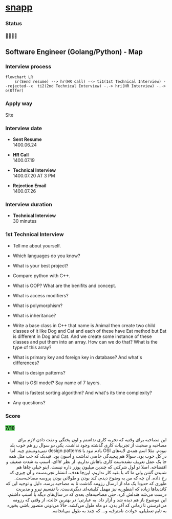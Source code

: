 # [snapp](snapp.ir)

### Status
#### 📜📞🔧❌
## Software Engineer (Golang/Python) - Map
### Interview process
```mermaid
flowchart LR
    sr(Send resume) --> hr(HR call) --> ti1(1st Technical Interview) --rejected--x  ti2(2nd Technical Interview) -.-> hri(HR Interview) -.-> o(Offer)
```
### Apply way
Site

### Interview date
- **Sent Resume** <br /> 1400.06.24

- **HR Call**<br /> 1400.07.19

- **Technical Interview** <br> 1400.07.20 AT 3 PM

- **Rejection Email** <br /> 1400.07.26

### Interview duration
- **Technical Interview** <br> 30 minutes

### 1st Technical Interview

- Tell me about yourself.

- Which languages do you know?

- What is your best project?

- Compare python with C++.

- What is OOP? What are the benifits and concept.

- What is access modifiers?

- What is polymorphism?

- What is inheritance?

- Write a base class in C++ that name is Animal then create two child classes of it like Dog and Cat and each of these have Eat method but Eat is different in Dog and Cat. And we create some instance of these classes and put them into an array. How can we do that? What is the type of this array?

- What is primary key and foreign key in database? And what's differences?

- What is design patterns?

- What is OSI model? Say name of 7 layers.

- What is fastest sorting algorithm? And what's its time complexity?

- Any questions?

### Score
<h4><mark style="background-color:#54ca56">7/10</mark></h4>

<p dir="rtl">
این مصاحبه برای وقتیه که تجربه کاری نداشتم و اون پختگی و تفت دادن لازم برای مصاحبه و صحبت از تجربیات کاری گذشته وجود نداشت. یکی دو سوال رو هم خوب بلد نبودم. مثلا اسم همه‌ی لایه‌های OSI یادم نبود یا design patterns نمی‌دونستم چیه. اما در کل خوب بود. سوالا هم پیچیدگی خاصی نداشت و آسون بود. فیدبک که خب مثل همه جا یک عمل تعریف نشده‌ست کاری باهاش نداریم. از نظر hrای، اسنپ به شدت ضعیف و افتضاحه. اصلا تو لول شرکتی که چندین میلیون یوزر داره نیست. اینو خیلی جاها هم شنیدن گفتن ولی ما که با بقیه کار نداریم، این‌جا هدف، انتشار تجربه‌ست و آن چیزی که رخ داده. آن چه که من به وضوح دیدم، کند بودن و طولانی بودن پروسه مصاحبه‌ست. طوری که حدودا یک ماه از ارسال رزومه گذشت تا به مصاحبه برسه. دلیل و توجیه این که کاندیداها زیاده که اینطوریه نیز مهمل کلیشه‌ای دیگری‌ست. با تقسیم نیرو و مدیریت درست می‌شه هندلش کرد. حتی مصاحبه‌های بعدی که در سال‌های دیگه با اسنپ داشتم، این موضوع باز هم دیده شد و آزار داد. به عبارتی؛ در بهترین حالت، از وقتی که رزومه می‌فرستی تا زمانی که آفر بدن، دو ماه طول می‌کشه. حالا می‌تونی متصور باشی بخوره به تایم تعطیلی، حوادث نامترقبه و... که چقد به طول می‌انجامه.
</p>
